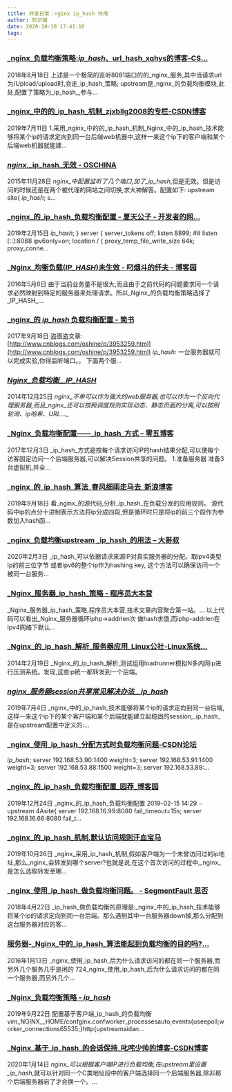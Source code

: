 ```yaml
---
title: 开发日常：nginx ip_hash 作用
author: 知识铺
date: 2020-10-10 17:41:10
tags:
---
```


### [_nginx_负载均衡策略:_ip_hash_、url_hash_xqhys的博客-CS...](https://zshipu.com/t?url=https://blog.csdn.net/xqhys/article/details/81788358)

2018年8月18日 上述是一个极简的监听8081端口的的_nginx_服务,其中当请求url 为/Upload/upload时,会走_ip_hash_策略; upstream是_nginx_的负载均衡模块,此处,配置了策略为_ip_hash_,参与...

### [_nginx_中的的_ip_hash_机制_zjxbllg2008的专栏-CSDN博客](https://zshipu.com/t?url=https://blog.csdn.net/zjxbllg2008/article/details/95491850)

2019年7月11日 1.采用_nginx_中的的_ip_hash_机制_Nginx_中的_ip_hash_技术能够将某个ip的请求定向到同一台后端web机器中,这样一来这个ip下的客户端和某个后端web机器就能建...

### [_nginx_,_ip_hash_无效 - OSCHINA](https://zshipu.com/t?url=https://www.oschina.net/question/2532038_2143281?sort=default)

2015年11月28日 _nginx_中配置监听了几个端口,加了_ip_hash_,但是无效。但是访问的时候还是在两个被代理的网站之间切换,求大神解答。配置如下: upstream site{ _ip_hash_; s...

### [_nginx_的_ip_hash_负载均衡配置 - 夏天公子 - 开发者的网...](https://zshipu.com/t?url=https://www.cnblogs.com/chenglee/p/10383497.html)

2019年2月15日 _ip_hash_; } server { server_tokens off; listen 8899; ## listen [::]:8088 ipv6only=on; location / { proxy_temp_file_write_size 64k; proxy_conne...

### [_Nginx_均衡负载(_IP_HASH_)未生效 - 叼烟斗的纤夫 - 博客园](https://zshipu.com/t?url=https://www.cnblogs.com/zhangminghui/p/5464105.html)

2016年5月6日 由于当前业务量不是很大,而且由于之前代码的问题要求同一个请求必然映射到特定的服务器来处理请求。所以_Nginx_的负载均衡策略选择了_IP_HASH_...

<style data-vue-ssr-id="6f98630d:0">.list_1V4Yg { margin-left: -16px; max-height: 52px; overflow: hidden; } .item_3WKCf { display: inline-block; margin-left: 16px; }</style>

### [_nginx_的 _ip_hash_ 负载均衡配置 - 简书](https://zshipu.com/t?url=https://www.jianshu.com/p/823ae3fba92e)

2017年9月18日 盗图盗文章:[http://www.cnblogs.com/oshine/p/3953259.html](http://www.cnblogs.com/oshine/p/3953259.html) _ip_hash_: 一台服务器就可以完成实验,你得监听端口。。 下面两个服...

### [_Nginx_负载均衡__IP_HASH_](https://zshipu.com/t?url=http://www.360doc.com/content/14/1225/14/7635_435663893.shtml)

2014年12月25日 _nginx_不单可以作为强大的web服务器,也可以作为一个反向代理服务器,而且_nginx_还可以按照调度规则实现动态、静态页面的分离,可以按照轮询、_ip哈希_、URL_..._

### [_Nginx_负载均衡配置——_ip_hash_方式 – 零五博客](https://zshipu.com/t?url=http://www.05bk.com/359.html)

2017年12月3日 _ip_hash_方式是按每个请求访问IP的hash结果分配,可以使每个访客固定访问一个后端服务器,可以解决Session共享的问题。 1.准备服务器 准备3台虚拟机,并全...

### [_nginx_的_ip_hash_算法_春风细雨走马去_新浪博客](https://zshipu.com/t?url=http://blog.sina.com.cn/s/blog_685a3e260102ysrt.html)

2019年9月18日 看_nginx_的源代码,分析_ip_hash_在负载分发的应用规则。 源代码中ip的点分十进制表示方法将ip分成四段,但是循环时只是将ip的前三个段作为参数加入hash函...

### [_nginx_负载均衡upstream _ip_hash_的用法 – 大哥叔](https://zshipu.com/t?url=https://blog.ohyeahwoo.com/?p=801)

2020年2月3日 _ip_hash_可以依据请求来源IP对真实服务器的分配。取ipv4类型Ip的前三位字节 或者ipv6的整个ip作为hashing key, 这个方法可以确保访问一个被同一台服务...

### [_Nginx_服务器_ip_hash_策略 - 程序员大本营](https://zshipu.com/t?url=https://www.pianshen.com/article/3042395077/)

_Nginx_服务器_ip_hash_策略,程序员大本营,技术文章内容聚合第一站。... 以上代码可以看出_Nginx_服务器循环iphp->addrlen次 做hash求值,而iphp-addrlen在Ipv4网络下默认...

### [_Nginx_的_ip_hash_解析_服务器应用_Linux公社-Linux系统...](https://zshipu.com/t?url=https://www.linuxidc.com/Linux/2014-02/96868.htm)

2014年2月19日 _Nginx_的_ip_hash_解析,测试组用loadrunner模拟N多内网ip进行压测系统。发现,这些ip统一都转发到一个后端。

### [_nginx_服务器session共享常见解决办法__ip_hash_](https://zshipu.com/t?url=https://www.sohu.com/a/324700777_120047065)

2019年7月4日 _nginx_中的_ip_hash_技术能够将某个ip的请求定向到同一台后端,这样一来这个ip下的某个客户端和某个后端就能建立起稳固的session,_ip_hash_是在upstream配置中定义的:...

### [_nginx_使用_ip_hash_分配方式时负载均衡问题-CSDN论坛](https://zshipu.com/t?url=https://bbs.csdn.net/topics/391807343)

_ip_hash_; server 192.168.53.90:1400 weight=3; server 192.168.53.91:1400 weight=3; server 192.168.53.88:1500 weight=3; server 192.168.53.89:...

### [_nginx_的_ip_hash_负载均衡配置_园荐_博客园](https://zshipu.com/t?url=https://recomm.cnblogs.com/blogpost/10383497)

2019年12月24日 _nginx_的_ip_hash_负载均衡配置 2019-02-15 14:29 − upstream 4Asite{ server 192.168.16.99:8080 fail_timeout=15s; server 192.168.16.66:8080 fail_t...

### [_nginx_的_ip_hash_机制,默认访问规则汗血宝马](https://zshipu.com/t?url=http://www.caotama.com/329541.html)

2019年10月26日 _nginx_采用_ip_hash_机制,假如客户端为一个未曾访问过的ip地址,那么_nginx_会转发到哪个server?也就是说,在这个首次访问的过程中,_nginx_是怎么选取转发至哪...

### [_nginx_使用_ip_hash_做负载均衡问题。 - SegmentFault 思否](https://zshipu.com/t?url=https://segmentfault.com/q/1010000014522964)

2018年4月22日 _ip_hash_做负载均衡的原理是:_nginx_中的_ip_hash_技术能够将某个ip的请求定向到同一台后端。那么遇到其中一台服务器down掉,那么分配到这台服务器对应的客...

### [服务器-_Nginx_中的_ip_hash_算法能起到负载均衡的目的吗?...](https://zshipu.com/t?url=https://ask.csdn.net/questions/232267)

2016年1月13日 _nginx_使用_ip_hash_后为什么请求访问的都在同一个服务器,而另外几个服务几乎是闲的 724_nginx_使用_ip_hash_后为什么请求访问的都在同一个服务器,而另外几个...

### [_Nginx_负载均衡策略 - _ip_hash_](https://zshipu.com/t?url=https://www.icode9.com/content-3-463389.html)

2019年9月22日 配置基于客户端_ip_hash_的负载均衡$vim$_NGINX__HOME/confginx.confworker_processesauto;events{useepoll;worker_connections65535;}http{upstreamaidan...

### [_Nginx_基于_ip_hash_的会话保持_叱咤少帅的博客-CSDN博客](https://zshipu.com/t?url=https://knight.blog.csdn.net/article/details/103967865)

2020年1月14日 _nginx_可以根据客户端IP进行负载均衡,在upstream里设置_ip_hash_,就可以针对同一个C类地址段中的客户端选择同一个后端服务器,除非那个后端服务器宕了才会换一个。...
